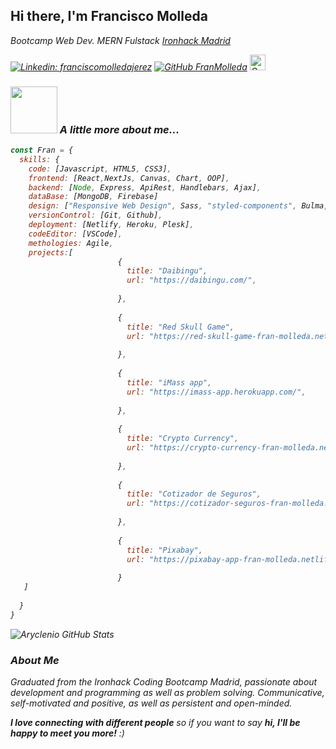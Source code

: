 
<h2> Hi there, I'm Francisco Molleda </h2>

<p><em>Bootcamp Web Dev. MERN Fulstack  <a href="https://www.ironhack.com/es/madrid">Ironhack Madrid</a>



[![Linkedin: franciscomolledajerez](https://img.shields.io/badge/-franciscomolledajerez-blue?style=flat-square&logo=Linkedin&logoColor=white&link=https://www.linkedin.com/in/franciscomolledajerez/)](https://www.linkedin.com/in/franciscomolledajerez/)
[![GitHub FranMolleda](https://img.shields.io/github/followers/FranMolleda?label=follow&style=social)](https://github.com/FranMolleda)
<a target="_blank" href="mailto:fmjerez@gmail.com">
  <img align="rigth" alt="Gmail" width="25px"  src="https://user-images.githubusercontent.com/5141132/50740364-7ea80880-1217-11e9-8faf-2348e31beedd.png" />
</a>






### <img src="https://media.giphy.com/media/iXEYrlVSQEjAZ3LhKB/giphy.gif" width="75"> A little more about me...  

```javascript
const Fran = {
  skills: {
    code: [Javascript, HTML5, CSS3],
    frontend: [React,NextJs, Canvas, Chart, OOP],
    backend: [Node, Express, ApiRest, Handlebars, Ajax],
    dataBase: [MongoDB, Firebase]
    design: ["Responsive Web Design", Sass, "styled-components", Bulma, "Material UI", Bootstrap, React-Bootstrap],
    versionControl: [Git, Github],
    deployment: [Netlify, Heroku, Plesk],
    codeEditor: [VSCode],
    methologies: Agile,
    projects:[        
                        {
                          title: "Daibingu",
                          url: "https://daibingu.com/",
                         
                        }, 
  
                        {
                          title: "Red Skull Game",
                          url: "https://red-skull-game-fran-molleda.netlify.app",
                          
                        },
                        
                        {
                          title: "iMass app",
                          url: "https://imass-app.herokuapp.com/",
                         
                        },
                        
                        {
                          title: "Crypto Currency",
                          url: "https://crypto-currency-fran-molleda.netlify.app",
                         
                        },
                        
                        {
                          title: "Cotizador de Seguros",
                          url: "https://cotizador-seguros-fran-molleda.netlify.app",
                         
                        },
                        
                        {
                          title: "Pixabay",
                          url: "https://pixabay-app-fran-molleda.netlify.app",
                         
                        }
   ]
  
  }
}

```


![Aryclenio GitHub Stats](https://github-readme-stats.vercel.app/api?username=FranMolleda&show_icons=true)
  



### About Me


Graduated from the Ironhack Coding Bootcamp Madrid, passionate about development and programming as well as problem solving. Communicative, self-motivated and positive, as well as persistent and open-minded.


<em><b>I love connecting with different people</b> so if you want to say <b>hi, I'll be happy to meet you more!</b> :)</em>
